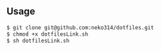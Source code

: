 ## Usage

```sh
$ git clone git@github.com:neko314/dotfiles.git
$ chmod +x dotfilesLink.sh
$ sh dotfilesLink.sh
```
